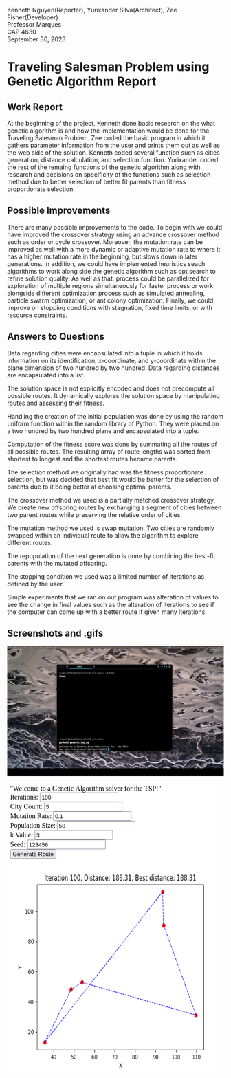 Kenneth Nguyen(Reporter), Yurixander Silva(Architect), Zee Fisher(Developer)  
Professor Marques   
CAP 4630   
September 30, 2023  

# Traveling Salesman Problem using Genetic Algorithm Report 

## Work Report
At the beginning of the project, Kenneth done basic research on the what genetic algorithm is and how the implementation would be done for the Traveling Salesman Problem. Zee coded the basic program in which it gathers parameter information from the user and prints them out as well as the web side of the solution. Kenneth coded several function such as cities generation, distance calculation, and selection function. Yurixander coded the rest of the remaing functions of the genetic algorithm along with research and decisions on specificity of the functions such as selection method due to better selection of better fit parents than fitness proportionate selection.  

## Possible Improvements
There are many possible improvements to the code. To begin with we could have improved the crossover strategy using an advance crossover method such as order or cycle crossover. Moreover, the mutation rate can be improved as well with a more dynamic or adaptive mutation rate to where it has a higher mutation rate in the beginning, but slows down in later generations. In addition, we could have implemented heuristics seach algorithms to work along side the genetic algorithm such as opt search to refine solution quality. As well as that, process could be parallelized for exploration of multiple regions simultaneously for faster process or work alongside different optimization process such as simulated annealing, particle swarm optimization, or ant colony optimization. Finally, we could improve on stopping conditions with stagnation, fixed time limits, or with resource constraints.

## Answers to Questions
Data regarding cities were encapsulated into a tuple in which it holds information on its identification, x-coordinate, and y-coordinate within the plane dimension of two hundred by two hundred. Data regarding distances are encapsulated into a list. 

The solution space is not explicitly encoded and does not precompute all possible routes. It dynamically explores the solution space by manipulating routes and assessing their fitness.  

Handling the creation of the initial population was done by using the random uniform function within the random library of Python. They were placed on a two hundred by two hundred plane and encapsulated into a tuple. 

Computation of the fitness score was done by summating all the routes of all possible routes. The resulting array of route lengths was sorted from shortest to longest and the shortest routes became parents. 

The selection method we originally had was the fitness proportionate selection, but was decided that best fit would be better for the selection of parents due to it being better at choosing optimal parents.  

The crossover method we used is a partially matched crossover strategy. We create new offspring routes by exchanging a segment of cities between two parent routes while preserving the relative order of cities.  

The mutation method we used is swap mutation. Two cities are randomly swapped within an individual route to allow the algorithm to explore different routes. 

The repopulation of the next generation is done by combining the best-fit parents with the mutated offspring. 

The stopping condition we used was a limited number of iterations as defined by the user.

Simple experiments that we ran on out program was alteration of values to see the change in final values such as the alteration of iterations to see if the computer can come up with a better route if given many iterations.
 
## Screenshots and .gifs
!["Original TSP solution"](https://github.com/KennNguyen/CAP4630-Project2-TSP/blob/main/images/tsp.gif?raw=true)

!["Web TSP solution"](https://github.com/KennNguyen/CAP4630-Project2-TSP/blob/main/images/wstsp.png?raw=true)

 
